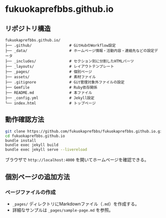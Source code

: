 # fukuokaprefbbs.github.io

## リポジトリ構造

```
fukuokaprefbbs.github.io/
├── .github/                 # GitHubのWorkflow設定
├── _data/                   # ホームページ情報・活動内容・連絡先などの設定データ
├── _includes/               # セクション別に分割したHTMLパーツ
├── _layouts/                # レイアウトテンプレート
├── _pages/                  # 個別ページ
├── assets/                  # 素材ファイル
├── .gitignore               # Git管理対象外ファイルの設定
├── Gemfile                  # Ruby依存関係
├── README.md                # 本ファイル
├── _config.yml              # Jekyll設定
└── index.html               # トップページ
```

## 動作確認方法

```bash
git clone https://github.com/fukuokaprefbbs/fukuokaprefbbs.github.io.git
cd fukuokaprefbbs.github.io
bundle install
bundle exec jekyll build
bundle exec jekyll serve --livereload
```

ブラウザで `http://localhost:4000` を開いてホームページを確認できる。

## 個別ページの追加方法

### ページファイルの作成
- `_pages/` ディレクトリにMarkdownファイル（`.md`）を作成する。
- 詳細なサンプルは `_pages/sample-page.md` を参照。



